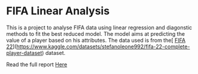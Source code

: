 # FIFA Linear Analysis

This is a project to analyse FIFA data using linear regression and diagonstic methods to fit the best reduced model. The model aims at predicting the value of a player based on his attributes. The data used is from the[ [FIFA 22](https://www.kaggle.com/karangadiya/fifa19)](https://www.kaggle.com/datasets/stefanoleone992/fifa-22-complete-player-dataset) dataset.

Read the full report [Here](reports/Rumi%20Allbert%20-%20FIFA%20Player%20Analysis.pdf)
